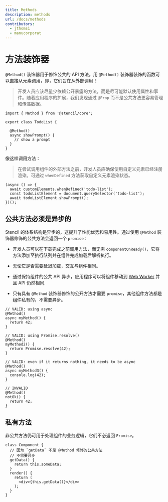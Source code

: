 ```yaml
---
title: Methods
description: methods
url: /docs/methods
contributors:
  - jthoms1
  - manucorporat
---
```


# 方法装饰器

`@Method()` 装饰器用于修饰公共的 API 方法。用 `@Method()` 装饰器装饰的函数可以直接从元素调用，即，它们旨在从外部调用！

> 开发人员应该尽量少依赖公开暴露的方法，而是尽可能默认使用属性和事件。随着应用程序的扩展，我们发现通过 `@Prop` 而不是公共方法更容易管理和传递数据。

```tsx
import { Method } from '@stencil/core';

export class TodoList {

  @Method()
  async showPrompt() {
    // show a prompt
  }
}
```

像这样调用方法：

> 在尝试调用组件的外部方法之前，开发人员应确保使用自定义元素已经注册渲染。可通过 `whenDefined` 方法获取自定义元素渲染状态。

```tsx
(async () => {
  await customElements.whenDefined('todo-list');
  const todoListElement = document.querySelector('todo-list');
  await todoListElement.showPrompt();
})();
```

## 公共方法必须是异步的

Stencil 的体系结构是异步的，这提升了性能优势和易用性。通过使用 `@Method` 装饰器修饰的公共方法会返回一个 `promise`：

- 开发人员可以在下载完成之前调用方法，而无需 `componentOnReady()`，它将方法添加至执行队列并在组件完成加载后解析执行。

- 无论它是否需要延迟加载，交互与组件相同。

- 通过保持组件的公共 API 异步，应用程序可以将组件移动到 [Web Worker](https://developer.mozilla.org/en-US/docs/Web/API/Web_Workers_API) 并且 API 仍然相同.

- 只有具有 `@Method` 装饰器修饰的公开方法才需要 `promise`，其他组件方法都是组件私有的，不需要异步。

```tsx
// VALID: using async
@Method()
async myMethod() {
  return 42;
}

// VALID: using Promise.resolve()
@Method()
myMethod2() {
  return Promise.resolve(42);
}

// VALID: even if it returns nothing, it needs to be async
@Method()
async myMethod3() {
  console.log(42);
}

// INVALID
@Method()
notOk() {
  return 42;
}
```

## 私有方法

非公共方法仍可用于处理组件的业务逻辑，它们不必返回 `Promise`。

```tsx
class Component {
  // 因为 `getData` 不是 @Method 修饰的公共方法
  // 不需要异步
  getData() {
    return this.someData;
  }
  render() {
    return (
      <div>{this.getData()}</div>
    );
  }
}
```
